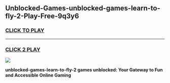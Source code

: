 
## Unblocked-Games-unblocked-games-learn-to-fly-2-Play-Free-9q3y6
<h3>
<a href="https://premium76.site?title=unblocked-games-learn-to-fly-2&ref=19M">CLICK TO PLAY</a></h3>
<hr>

<h3>
<a href="https://premium76.site?title=unblocked-games-learn-to-fly-2&ref=19M">CLICK 2 PLAY</a>
  
</h3>

<a href="https://premium76.site?title=unblocked-games-learn-to-fly-2&ref=19M"><img src="https://clearcache.store/games.png"></a>


**unblocked-games-learn-to-fly-2 games unblocked: Your Gateway to Fun and Accessible Online Gaming**
